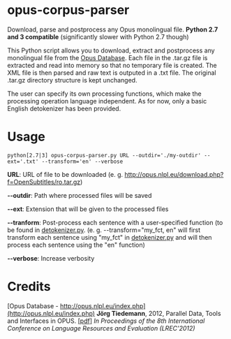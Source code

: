 # opus-corpus-parser
Download, parse and postprocess any Opus monolingual file. **Python 2.7 and 3 compatible** (significantly slower with Python 2.7 though)

This Python script allows you to download, extract and postprocess any monolingual file from the [Opus Database](http://opus.nlpl.eu/index.php). Each file in the .tar.gz file is extracted and read into memory so that no temporary file is created. The XML file is then parsed and raw text is outputed in a .txt file. The original .tar.gz directory structure is kept unchanged.

The user can specify its own processing functions, which make the processing operation language independent. As for now, only a basic English detokenizer has been provided. 

# Usage
```
python[2.7|3] opus-corpus-parser.py URL --outdir='./my-outdir' --ext='.txt' --transform='en' --verbose
```

**URL**: URL of file to be downloaded (e. g. http://opus.nlpl.eu/download.php?f=OpenSubtitles/ro.tar.gz)

**--outdir**: Path where processed files will be saved

**--ext**: Extension that will be given to the processed files

**--tranform**: Post-process each sentence with a user-specified function (to be found in [detokenizer.py](detokenizer.py).
(e. g. --transform="my_fct, en" will first transform each sentence using "my_fct" in [detokenizer.py](detokenizer.py) and will then process each sentence using the "en" function)

**--verbose**: Increase verbosity

# Credits
[Opus Database - http://opus.nlpl.eu/index.php](http://opus.nlpl.eu/index.php)
**Jörg Tiedemann**, 2012, Parallel Data, Tools and Interfaces in OPUS.  [\[pdf\]](http://www.lrec-conf.org/proceedings/lrec2012/pdf/463_Paper.pdf)  *In  Proceedings of the 8th International Conference on Language Resources and Evaluation (LREC'2012)*
